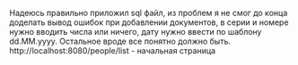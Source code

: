 Надеюсь правильно приложил sql файл, из проблем я не смог до конца доделать вывод ошибок при добавлении документов, в серии и номере нужно вводить числа или ничего, 
дату нужно ввести по шаблону dd.MM.yyyy. Остальное вроде все понятно должно быть.
http://localhost:8080/people/list  -  начальная страница
